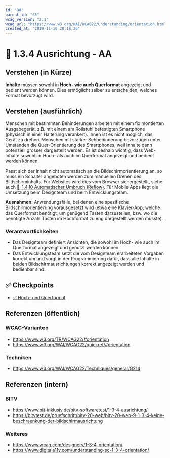 ```yaml
---
id: "88"
parent_id: "65"
wcag_version: "2.1"
wcag_url: "https://www.w3.org/WAI/WCAG22/Understanding/orientation.html"
created_at: "2019-11-10 20:18:36"
---
```


# 📜 1.3.4 Ausrichtung - AA

## Verstehen (in Kürze)

**Inhalte** müssen sowohl in **Hoch- wie auch Querformat** angezeigt und bedient werden können. Dies ermöglicht selber zu entscheiden, welches Format bevorzugt wird.

## Verstehen (ausführlich)

Menschen mit bestimmten Behinderungen arbeiten mit einem fix montierten Ausgabegerät, z.B. mit einem am Rollstuhl befestigten Smartphone (physisch in einer Halterung verankert). Ihnen ist es nicht möglich, das Gerät zu drehen. Menschen mit starker Sehbehinderung bevorzugen unter Umständen die Quer-Orientierung des Smartphones, weil Inhalte dann potenziell grösser dargestellt werden. Es ist deshalb wichtig, dass Web-Inhalte sowohl im Hoch- als auch im Querformat angezeigt und bedient werden können.

Passt sich der Inhalt nicht automatisch an die Bildschirmorientierung an, so muss ein Schalter angeboten werden zum manuellen Drehen des Bildschirminhalts. Für Websites wird dies vom Browser sichergestellt, siehe auch [📜-1.4.10 Automatischer Umbruch (Reflow)](/de/wcag/1.4.10-automatischer-umbruch-reflow). Für Mobile Apps liegt die Umsetzung beim Designteam und beim Entwicklungsteam.

**Ausnahmen:** Anwendungsfälle, bei denen eine spezifische Bildschirmorientierung vorausgesetzt wird (etwa eine Klavier-App, welche das Querformat benötigt, um genügend Tasten darzustellen, bzw. wo die benötigte Anzahl Tasten im Hochformat zu eng dargestellt werden müsste).

### Verantwortlichkeiten

- Das Designteam definiert Ansichten, die sowohl im Hoch- wie auch im Querformat angezeigt und genutzt werden können.
- Das Entwicklungsteam setzt die vom Designteam erarbeiteten Vorgaben korrekt um und sorgt in der Programmierung dafür, dass alle Inhalte in beiden Bildschirmausrichtungen korrekt angezeigt werden und bedienbar sind.

## ✅ Checkpoints

- [✅ Hoch- und Querformat](hoch-und-querformat)

## Referenzen (öffentlich)

### WCAG-Varianten
- <https://www.w3.org/TR/WCAG22/#orientation>
- <https://www.w3.org/WAI/WCAG22/quickref/#orientation>

### Techniken
- <https://www.w3.org/WAI/WCAG22/Techniques/general/G214>

## Referenzen (intern)

### BITV
- <https://www.bit-inklusiv.de/bitv-softwaretest/1-3-4-ausrichtung/>
- <https://bitvtest.de/pruefschritt/bitv-20-web/bitv-20-web-9-1-3-4-keine-beschraenkung-der-bildschirmausrichtung>

### Weiteres
- <https://www.wcag.com/designers/1-3-4-orientation/>
- <https://www.digitala11y.com/understanding-sc-1-3-4-orientation/>
